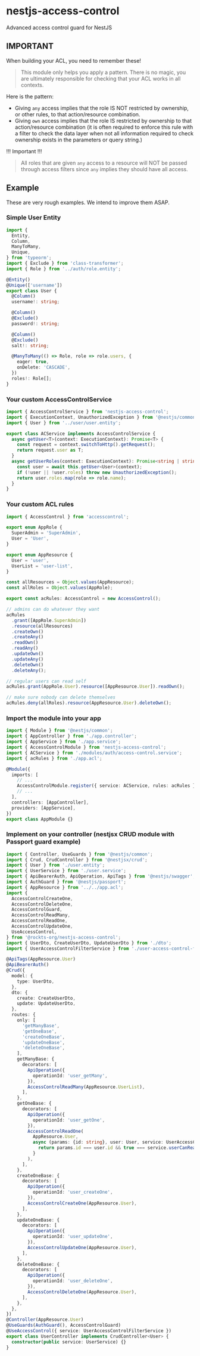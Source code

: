 # nestjs-access-control

Advanced access control guard for NestJS

## IMPORTANT

When building your ACL, you need to remember these!

> This module only helps you apply a pattern. There is no magic, you are ultimately responsible for
checking that your ACL works in all contexts.

Here is the pattern:

* Giving `any` access implies that the role IS NOT restricted by ownership, or other rules, to that action/resource combination.
* Giving `own` access implies that the role IS restricted by ownership to that action/resource combination
(it is often required to enforce this rule with a filter to check the data layer when not all information required to
check ownership exists in the parameters or query string.) 

!!! Important !!!

> All roles that are given `any` access to a resource will NOT be passed through access filters since `any` implies they should have all access.

## Example

These are very rough examples. We intend to improve them ASAP.

### Simple User Entity

```typescript
import {
  Entity,
  Column,
  ManyToMany,
  Unique,
} from 'typeorm';
import { Exclude } from 'class-transformer';
import { Role } from '../auth/role.entity';

@Entity()
@Unique(['username'])
export class User {
  @Column()
  username!: string;

  @Column()
  @Exclude()
  password!: string;

  @Column()
  @Exclude()
  salt!: string;

  @ManyToMany(() => Role, role => role.users, {
    eager: true,
    onDelete: 'CASCADE',
  })
  roles!: Role[];
}
```

### Your custom AccessControlService

```typescript
import { AccessControlService } from 'nestjs-access-control';
import { ExecutionContext, UnauthorizedException } from '@nestjs/common';
import { User } from '../user/user.entity';

export class ACService implements AccessControlService {
  async getUser<T>(context: ExecutionContext): Promise<T> {
    const request = context.switchToHttp().getRequest();
    return request.user as T;
  }
  async getUserRoles(context: ExecutionContext): Promise<string | string[]> {
    const user = await this.getUser<User>(context);
    if (!user || !user.roles) throw new UnauthorizedException();
    return user.roles.map(role => role.name);
  }
}
```

### Your custom ACL rules

```typescript
import { AccessControl } from 'accesscontrol';

export enum AppRole {
  SuperAdmin = 'SuperAdmin',
  User = 'User',
}

export enum AppResource {
  User = 'user',
  UserList = 'user-list',
}

const allResources = Object.values(AppResource);
const allRoles = Object.values(AppRole);

export const acRules: AccessControl = new AccessControl();

// admins can do whatever they want
acRules
  .grant([AppRole.SuperAdmin])
  .resource(allResources)
  .createOwn()
  .createAny()
  .readOwn()
  .readAny()
  .updateOwn()
  .updateAny()
  .deleteOwn()
  .deleteAny();

// regular users can read self
acRules.grant(AppRole.User).resource([AppResource.User]).readOwn();

// make sure nobody can delete themselves
acRules.deny(allRoles).resource(AppResource.User).deleteOwn();
```

### Import the module into your app

```typescript
import { Module } from '@nestjs/common';
import { AppController } from './app.controller';
import { AppService } from './app.service';
import { AccessControlModule } from 'nestjs-access-control';
import { ACService } from './modules/auth/access-control.service';
import { acRules } from './app.acl';

@Module({
  imports: [
    // ...
    AccessControlModule.register({ service: ACService, rules: acRules }),
    // ...
  ],
  controllers: [AppController],
  providers: [AppService],
})
export class AppModule {}
```

### Implement on your controller (nestjsx CRUD module with Passport guard example)

```typescript
import { Controller, UseGuards } from '@nestjs/common';
import { Crud, CrudController } from '@nestjsx/crud';
import { User } from './user.entity';
import { UserService } from './user.service';
import { ApiBearerAuth, ApiOperation, ApiTags } from '@nestjs/swagger';
import { AuthGuard } from '@nestjs/passport';
import { AppResource } from '../../app.acl';
import {
  AccessControlCreateOne,
  AccessControlDeleteOne,
  AccessControlGuard,
  AccessControlReadMany,
  AccessControlReadOne,
  AccessControlUpdateOne,
  UseAccessControl,
} from '@rockts-org/nestjs-access-control';
import { UserDto, CreateUserDto, UpdateUserDto } from './dto';
import { UserAccessControlFilterService } from './user-access-control-filter.service';

@ApiTags(AppResource.User)
@ApiBearerAuth()
@Crud({
  model: {
    type: UserDto,
  },
  dto: {
    create: CreateUserDto,
    update: UpdateUserDto,
  },
  routes: {
    only: [
      'getManyBase',
      'getOneBase',
      'createOneBase',
      'updateOneBase',
      'deleteOneBase',
    ],
    getManyBase: {
      decorators: [
        ApiOperation({
          operationId: 'user_getMany',
        }),
        AccessControlReadMany(AppResource.UserList),
      ],
    },
    getOneBase: {
      decorators: [
        ApiOperation({
          operationId: 'user_getOne',
        }),
        AccessControlReadOne(
          AppResource.User,
          async (params: {id: string}, user: User, service: UserAccessControlFilterService): Promise<boolean> => {
            return params.id === user.id && true === service.userCanRead(id, user);
          }
        ),
      ],
    },
    createOneBase: {
      decorators: [
        ApiOperation({
          operationId: 'user_createOne',
        }),
        AccessControlCreateOne(AppResource.User),
      ],
    },
    updateOneBase: {
      decorators: [
        ApiOperation({
          operationId: 'user_updateOne',
        }),
        AccessControlUpdateOne(AppResource.User),
      ],
    },
    deleteOneBase: {
      decorators: [
        ApiOperation({
          operationId: 'user_deleteOne',
        }),
        AccessControlDeleteOne(AppResource.User),
      ],
    },
  },
})
@Controller(AppResource.User)
@UseGuards(AuthGuard(), AccessControlGuard)
@UseAccessControl({ service: UserAccessControlFilterService })
export class UserController implements CrudController<User> {
  constructor(public service: UserService) {}
}
```
